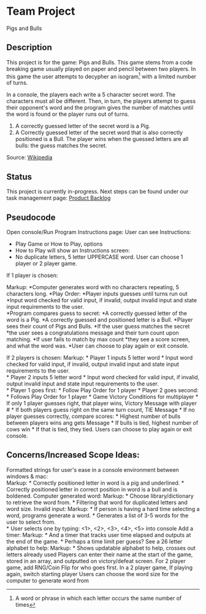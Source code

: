 # Team Project
Pigs and Bulls

Description
-----------
This project is for the game: Pigs and Bulls. This game stems from a code breaking game usually played on paper and pencil between two players. In this game the user attempts to decypher an isogram[^1] with a limited number of turns.

In a console, the players each write a 5 character secret word. The characters must all be different. Then, in turn, the players attempt to guess their opponent's word and the program gives the number of matches until the word is found or the player runs out of turns.
1. A correctly guessed letter of the secret word is a Pig.
2. A Correctly guessed letter of the secret word that is also correctly positioned is a Bull.
The player wins when the guessed letters are all bulls: the guess matches the secret.

Source: [Wikipedia](https://en.wikipedia.org/wiki/Bulls_and_Cows)

Status
------
This project is currently in-progress. 
Next steps can be found under our task management page: [Product Backlog](https://github.com/users/ElihuJones/projects/1)

Pseudocode 
----------

Open console/Run Program 
Instructions page: 
User can see Instructions: 
* Play Game or How to Play, options 
 * How to Play will show an Instructions screen: 
  * No duplicate letters, 5 letter UPPERCASE word. 
User can choose 1 player or 2 player game.  

If 1 player is chosen: 

Markup: *Computer generates word with no characters repeating, 5 characters long. 
          *Play Order: 
            *Player inputs guesses until turns run out 
              *Input word checked for valid input, if invalid, output invalid input and state input requirements to the user.  
              *Program compares guess to secret: 
                *A correctly guessed letter of the word is a Pig. 
                *A correctly guessed and positioned letter is a Bull. 
                *Player sees their count of Pigs and Bulls. 
                *If the user guess matches the secret 
                  *the user sees a congratulations message and their turn count upon matching. 
                *If user fails to match by max count 
                  *they see a score screen, and what the word was. 
            *User can choose to play again or exit console. 
            
If 2 players is chosen: 
Markup: * Player 1  inputs 5 letter word 
          * Input word checked for valid input, if invalid, output invalid input and state input requirements to the user.  
        * Player 2 inputs 5 letter word 
          * Input word checked for valid input, if invalid, output invalid input and state input requirements to the user.  
        * Player 1 goes first: 
          * Follow Play Order for 1 player 
        * Player 2 goes second: 
          * Follows Play Order for 1 player 
        * Game Victory Conditions for multiplayer 
          * If only 1 player guesses right, that player wins, Victory Message with player # 
          * If both players guess right on the same turn count, TIE Message 
          * If no player guesses correctly, compare scores: 
            * Highest number of bulls between players wins ang gets Message 
              * If bulls is tied, highest number of cows win 
                * If that is tied, they tied. 
Users can choose to play again or exit console. 

Concerns/Increased Scope Ideas: 
-------------------------------

Formatted strings for user's ease in a console environment between windows & mac:  
Markup: * Correctly positioned letter in word is a pig and underlined. 
        * Correctly positioned letter in correct position in word is a bull and is boldened. 
Computer generated word: 
Markup: * Choose library/dictionary to retrieve the word from. 
        * Filtering that word for duplicated letters and word size. 
Invalid input: 
Markup: * If person is having a hard time selecting a word, programs generate a word. 
          * Generates a list of 3-5 words for the user to select from.  
          * User selects one by typing: <1>, <2>, <3>, <4>, <5> into console 
Add a timer: 
Markup: * And a timer that tracks user time elapsed and outputs at the end of the game. 
          * Perhaps a time limit per guess? 
See a 26 letter alphabet to help: 
Markup: * Shows updatable alphabet to help, crosses out letters already used 
Players can enter their name at the start of the game, stored in an array, and outputted on victory/defeat screen. 
For 2 player game, add RNG/Coin Flip for who goes first. 
In a 2 player game, If playing again, switch starting player 
Users can choose the word size for the computer to generate word from 

[^1]: A word or phrase in which each letter occurs the same number of times
